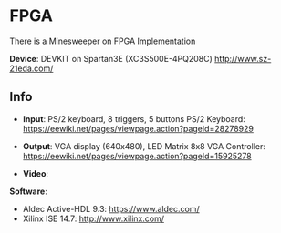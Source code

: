 # FPGA
There is a Minesweeper on FPGA Implementation

**Device**: DEVKIT on Spartan3E (XC3S500E-4PQ208C)
	http://www.sz-21eda.com/

## Info
* **Input**: PS/2 keyboard, 8 triggers, 5 buttons
PS/2 Keyboard: https://eewiki.net/pages/viewpage.action?pageId=28278929

* **Output**: VGA display (640x480), LED Matrix 8x8
VGA Controller:	https://eewiki.net/pages/viewpage.action?pageId=15925278 
 
* **Video**: 

**Software**:
* Aldec Active-HDL 9.3: 
	https://www.aldec.com/
* Xilinx ISE 14.7: 
	http://www.xilinx.com/
